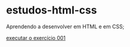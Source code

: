 # estudos-html-css
 Aprendendo a desenvolver em HTML e em CSS;



<a href="https://romersonrsantana.github.io/estudos-html-css/exercicios/ex001/index.hml">executar o exercício 001</a>